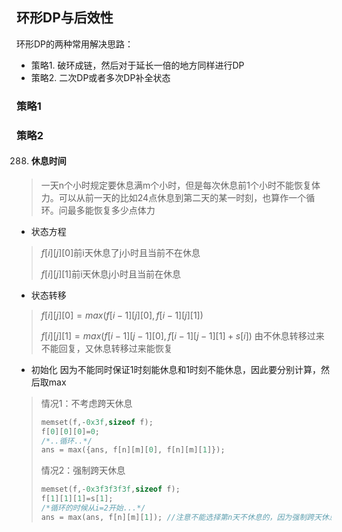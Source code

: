 ## 环形DP与后效性

环形DP的两种常用解决思路：

- 策略1. 破环成链，然后对于延长一倍的地方同样进行DP
- 策略2. 二次DP或者多次DP补全状态



### 策略1





### 策略2

288. #### 休息时间

> 一天n个小时规定要休息满m个小时，但是每次休息前1个小时不能恢复体力。可以从前一天的比如24点休息到第二天的某一时刻，也算作一个循环。问最多能恢复多少点体力

- 状态方程 

> $f[i][j][0]$前i天休息了j小时且当前不在休息
>
> $f[i][j][1]$前i天休息j小时且当前在休息

- 状态转移

> $f[i][j][0]=max(f[i-1][j][0],f[i-1][j][1])$
>
> $f[i][j][1]=max(f[i-1][j-1][0],f[i-1][j-1][1]+s[i])$ 由不休息转移过来不能回复，又休息转移过来能恢复

- 初始化  因为不能同时保证1时刻能休息和1时刻不能休息，因此要分别计算，然后取max

> 情况1：不考虑跨天休息
>
> ```cpp
> memset(f,-0x3f,sizeof f);
> f[0][0][0]=0;
> /*..循环..*/
> ans = max({ans, f[n][m][0], f[n][m][1]});
> ```
>
> 情况2：强制跨天休息
>
> ```cpp
> memset(f,-0x3f3f3f3f,sizeof f);
> f[1][1][1]=s[1];
> /*循环的时候从i=2开始...*/
> ans = max(ans, f[n][m][1]); //注意不能选择第n天不休息的，因为强制跨天休息，因此第n天必须休息
> ```
>
> 